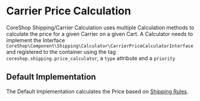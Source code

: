 # Carrier Price Calculation

CoreShop Shipping/Carrier Calculation uses multiple Calculation methods to calculate the price for a given Carrier on a
given
Cart. A Calculator needs to implement the
Interface ```CoreShop\Component\Shipping\Calculator\CarrierPriceCalculatorInterface```
and registered to the container using the tag ```coreshop.shipping.price_calculator```, a ```type``` attribute and
a ```priority```

## Default Implementation

The Default Implementation calculates the Price based on [Shipping Rules](../02_Shipping_Rules/index.md).